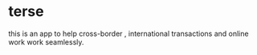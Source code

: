 # terse
this is an app to help cross-border , international transactions and online work work seamlessly.
